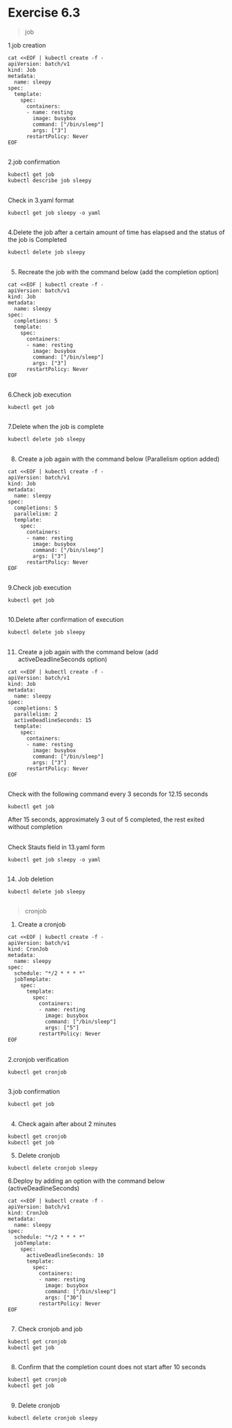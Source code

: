 # Exercise 6.3


>job

1.job creation
```
cat <<EOF | kubectl create -f -
apiVersion: batch/v1
kind: Job
metadata:
  name: sleepy
spec:
  template:
    spec:
      containers:
      - name: resting
        image: busybox
        command: ["/bin/sleep"]
        args: ["3"]
      restartPolicy: Never
EOF
```

##

2.job confirmation
```
kubectl get job
kubectl describe job sleepy
```

##

Check in 3.yaml format
```
kubectl get job sleepy -o yaml
```

##

4.Delete the job after a certain amount of time has elapsed and the status of the job is Completed
```
kubectl delete job sleepy
```

##

5. Recreate the job with the command below (add the completion option)
```
cat <<EOF | kubectl create -f -
apiVersion: batch/v1
kind: Job
metadata:
  name: sleepy
spec:
  completions: 5
  template:
    spec:
      containers:
      - name: resting
        image: busybox
        command: ["/bin/sleep"]
        args: ["3"]
      restartPolicy: Never
EOF
```

##

6.Check job execution
```
kubectl get job
```

##

7.Delete when the job is complete
```
kubectl delete job sleepy
```

##

8. Create a job again with the command below (Parallelism option added)
```
cat <<EOF | kubectl create -f -
apiVersion: batch/v1
kind: Job
metadata:
  name: sleepy
spec:
  completions: 5
  parallelism: 2
  template:
    spec:
      containers:
      - name: resting
        image: busybox
        command: ["/bin/sleep"]
        args: ["3"]
      restartPolicy: Never
EOF
```

##

9.Check job execution
```
kubectl get job
```

##

10.Delete after confirmation of execution
```
kubectl delete job sleepy
```

##

11. Create a job again with the command below (add activeDeadlineSeconds option)
```
cat <<EOF | kubectl create -f -
apiVersion: batch/v1
kind: Job
metadata:
  name: sleepy
spec:
  completions: 5
  parallelism: 2
  activeDeadlineSeconds: 15
  template:
    spec:
      containers:
      - name: resting
        image: busybox
        command: ["/bin/sleep"]
        args: ["3"]
      restartPolicy: Never
EOF
```

##

Check with the following command every 3 seconds for 12.15 seconds
```
kubectl get job
```
After 15 seconds, approximately 3 out of 5 completed, the rest exited without completion

##

Check Stauts field in 13.yaml form
```
kubectl get job sleepy -o yaml
```

##

14. Job deletion
```
kubectl delete job sleepy
```

##

>cronjob

1. Create a cronjob
```
cat <<EOF | kubectl create -f -
apiVersion: batch/v1
kind: CronJob
metadata:
  name: sleepy
spec:
  schedule: "*/2 * * * *"
  jobTemplate:
    spec:
      template:
        spec:
          containers:
          - name: resting
            image: busybox
            command: ["/bin/sleep"]
            args: ["5"]
          restartPolicy: Never
EOF
```
##

2.cronjob verification
```
kubectl get cronjob
```

##

3.job confirmation
```
kubectl get job
```

##

4. Check again after about 2 minutes
```
kubectl get cronjob
kubectl get job
```

5. Delete cronjob
```
kubectl delete cronjob sleepy
```

6.Deploy by adding an option with the command below (activeDeadlineSeconds)
```
cat <<EOF | kubectl create -f -
apiVersion: batch/v1
kind: CronJob
metadata:
  name: sleepy
spec:
  schedule: "*/2 * * * *"
  jobTemplate:
    spec:
      activeDeadlineSeconds: 10  
      template:
        spec:
          containers:
          - name: resting
            image: busybox
            command: ["/bin/sleep"]
            args: ["30"]
          restartPolicy: Never
EOF
```

##

7. Check cronjob and job
```
kubectl get cronjob
kubectl get job
```

##

8. Confirm that the completion count does not start after 10 seconds
```
kubectl get cronjob
kubectl get job
```

##

9. Delete cronjob
```
kubectl delete cronjob sleepy
```
